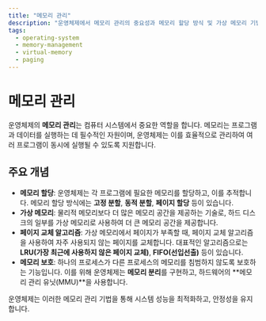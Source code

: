 ```yaml
---
title: "메모리 관리"
description: "운영체제에서 메모리 관리의 중요성과 메모리 할당 방식 및 가상 메모리 기법에 대해 설명합니다."
tags:
  - operating-system
  - memory-management
  - virtual-memory
  - paging
---
```


# 메모리 관리

운영체제의 **메모리 관리**는 컴퓨터 시스템에서 중요한 역할을 합니다. 메모리는 프로그램과 데이터를 실행하는 데 필수적인 자원이며, 운영체제는 이를 효율적으로 관리하여 여러 프로그램이 동시에 실행될 수 있도록 지원합니다.

## 주요 개념

- **메모리 할당**: 운영체제는 각 프로그램에 필요한 메모리를 할당하고, 이를 추적합니다. 메모리 할당 방식에는 **고정 분할**, **동적 분할**, **페이지 할당** 등이 있습니다.
- **가상 메모리**: 물리적 메모리보다 더 많은 메모리 공간을 제공하는 기술로, 하드 디스크의 일부를 가상 메모리로 사용하여 더 큰 메모리 공간을 제공합니다.
- **페이지 교체 알고리즘**: 가상 메모리에서 페이지가 부족할 때, 페이지 교체 알고리즘을 사용하여 자주 사용되지 않는 페이지를 교체합니다. 대표적인 알고리즘으로는 **LRU(가장 최근에 사용하지 않은 페이지 교체)**, **FIFO(선입선출)** 등이 있습니다.
- **메모리 보호**: 하나의 프로세스가 다른 프로세스의 메모리를 침범하지 않도록 보호하는 기능입니다. 이를 위해 운영체제는 **메모리 분리**를 구현하고, 하드웨어의 **메모리 관리 유닛(MMU)**을 사용합니다.

운영체제는 이러한 메모리 관리 기법을 통해 시스템 성능을 최적화하고, 안정성을 유지합니다.
